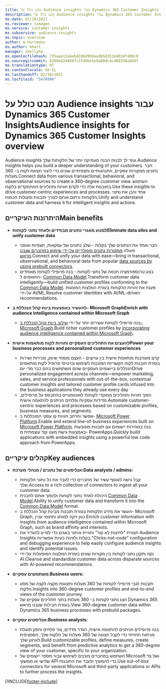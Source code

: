 ```yaml
---
title: מבט כולל על Audience insights עבור Dynamics 365 Customer Insights
description: מבט כולל על Audience insights עבור Dynamics 365 Customer Insights.
ms.date: 01/18/2021
ms.reviewer: nimagen
ms.service: customer-insights
ms.subservice: audience-insights
ms.topic: overview
author: m-hartmann
ms.author: mhart
manager: shellyha
ms.openlocfilehash: 735aae12abebd2d6d9b6aedb5835164834f480c0
ms.sourcegitcommit: 0260ed244b97c2fd0be5e9a084c4c489358e8d4f
ms.translationtype: HT
ms.contentlocale: he-IL
ms.lasthandoff: 02/18/2021
ms.locfileid: "5476996"
---
```

# <a name="audience-insights-for-dynamics-365-customer-insights-overview"></a><span data-ttu-id="528e7-103">מבט כולל על Audience insights עבור Dynamics 365 Customer Insights</span><span class="sxs-lookup"><span data-stu-id="528e7-103">Audience insights for Dynamics 365 Customer Insights overview</span></span>

<span data-ttu-id="528e7-104">Audience insights עוזר לך לבנות הבנה מעמיקה יותר של הלקוחות שלך.</span><span class="sxs-lookup"><span data-stu-id="528e7-104">Audience insights helps you build a deeper understanding of your customers.</span></span> <span data-ttu-id="528e7-105">חבר נתונים ממקורות עסקיים, התנהגותיים ותצפיתיים שונים כדי ליצור תצוגת לקוח ב- 360 מעלות.</span><span class="sxs-lookup"><span data-stu-id="528e7-105">Connect data from various transactional, behavioral, and observational sources to create a 360-degree customer view.</span></span> <span data-ttu-id="528e7-106">השתמש בתובנות אלה כדי לקדם חוויות ותהליכים המתמקדים בלקוח.</span><span class="sxs-lookup"><span data-stu-id="528e7-106">Use these insights to drive customer-centric experiences and processes.</span></span> <span data-ttu-id="528e7-107">אחד והבן את נתוני הלקוחות ורתום אותם לצורך תובנות ופעולות חכמות.</span><span class="sxs-lookup"><span data-stu-id="528e7-107">Unify and understand customer data and harness it for intelligent insights and actions.</span></span>

## <a name="main-benefits"></a><span data-ttu-id="528e7-108">היתרונות העיקריים</span><span class="sxs-lookup"><span data-stu-id="528e7-108">Main benefits</span></span> 

- <span data-ttu-id="528e7-109">**למנוע מאגרי נתונים מבודדים ולאחד נתוני לקוחות**</span><span class="sxs-lookup"><span data-stu-id="528e7-109">**Eliminate data silos and unify customer data**</span></span>

  - <span data-ttu-id="528e7-110">חבר ואחד את הנתונים שלך בקלות - שלב נתונים של עסקאות, תצפיות ואופני פעולה [ממקורות נתונים פופולריים על-ידי שימוש במחברים שנבנו מראש](data-sources.md).</span><span class="sxs-lookup"><span data-stu-id="528e7-110">Connect and unify your data with ease—bring in transactional, observational, and behavioral data from popular [data sources by using prebuilt connectors](data-sources.md).</span></span>
  - <span data-ttu-id="528e7-111">בצע טרנספורמציה חכמה של נתוני לקוחות - בנה פרופילי לקוחות מאוחדים התואמים ל- [Common Data Model](https://docs.microsoft.com/common-data-model/).</span><span class="sxs-lookup"><span data-stu-id="528e7-111">Transform customer data intelligently—build unified customer profiles conforming to the [Common Data Model](https://docs.microsoft.com/common-data-model/).</span></span> <span data-ttu-id="528e7-112">פענח את זהויות הלקוחות בעזרת המלצות המונעות על-ידי AI/ML.</span><span class="sxs-lookup"><span data-stu-id="528e7-112">Resolve customer identities with AI/ML-driven recommendations.</span></span>

- <span data-ttu-id="528e7-113">**להעשיר באמצעות בינת קהל הנכללת ב- Microsoft Graph**</span><span class="sxs-lookup"><span data-stu-id="528e7-113">**Enrich with audience intelligence contained within Microsoft Graph**</span></span>

  - <span data-ttu-id="528e7-114">בנה פרופילי לקוחות עשירים יותר על-ידי [שילוב בינת קהל הנכללת ב- Microsoft Graph](enrichment-microsoft-graph.md).</span><span class="sxs-lookup"><span data-stu-id="528e7-114">Build richer customer profiles by [incorporating audience intelligence contained within Microsoft Graph](enrichment-microsoft-graph.md).</span></span>  

- <span data-ttu-id="528e7-115">**להעצים את התהליכים העסקיים וחוויות לקוח מותאמות אישית**</span><span class="sxs-lookup"><span data-stu-id="528e7-115">**Power your business processes and personalized customer experiences**</span></span>

  - <span data-ttu-id="528e7-116">קדם מעורבות מותאמת אישית בין ערוצים - העצם מומחי שיווק, מכירות ושירות בעזרת תובנות לקוח הקשריות המוכנות לשימוש וכרטיסי פרופיל לקוח מותאמים הנכללים ביישומים העסקיים שהם משתמשים בהם כבר מדי יום</span><span class="sxs-lookup"><span data-stu-id="528e7-116">Drive personalized engagement across channels—empower marketing, sales, and service professionals with out-of-the-box, contextual customer insights and tailored customer profile cards infused into the business applications they already use every day</span></span>
  - <span data-ttu-id="528e7-117">הפוך חוויות ותהליכים ממוקדי לקוחות לאוטומטיים בהתבסס על פרופילים, מדידות עסקיות ופלחים הניתנים להתאמה אישית.</span><span class="sxs-lookup"><span data-stu-id="528e7-117">Automate customer-centric experiences and processes based on customizable profiles, business measures, and segments.</span></span>
  - <span data-ttu-id="528e7-118">אפשר והרחב חוויות קו עסקי המוכללות ב- [Microsoft Power Platform](https://powerplatform.microsoft.com/).</span><span class="sxs-lookup"><span data-stu-id="528e7-118">Enable and extend line-of-business experiences built on [Microsoft Power Platform](https://powerplatform.microsoft.com/).</span></span> <span data-ttu-id="528e7-119">בנה במהירות יישומים עם תובנות מוטבעות באמצעות גישת מעט קוד עוצמתית מ- PowerApps.</span><span class="sxs-lookup"><span data-stu-id="528e7-119">Quickly build applications with embedded insights using a powerful low code approach from PowerApps.</span></span>  

## <a name="key-audiences"></a><span data-ttu-id="528e7-120">קהלים עיקריים</span><span class="sxs-lookup"><span data-stu-id="528e7-120">Key audiences</span></span>

- <span data-ttu-id="528e7-121">**אנליסטים של נתונים / מנהלי מערכת:**</span><span class="sxs-lookup"><span data-stu-id="528e7-121">**Data analysts / admins:**</span></span>

  - <span data-ttu-id="528e7-122">קבל גישה לאוסף עשיר של מחברים כדי לעבד את כל נתוני הלקוחות שלך.</span><span class="sxs-lookup"><span data-stu-id="528e7-122">Access to a rich collection of connectors to ingest all your customer data.</span></span>
  - <span data-ttu-id="528e7-123">היכולת לאחד נתוני לקוחות ולהפוך אותם לתבנית [Common Data Model](https://docs.microsoft.com/common-data-model/).</span><span class="sxs-lookup"><span data-stu-id="528e7-123">Ability to unify customer data and transform it into the [Common Data Model](https://docs.microsoft.com/common-data-model/) format.</span></span>
  - <span data-ttu-id="528e7-124">העשר את מידע הלקוחות בעזרת תובנות מבינת קהל הנכללת ב- Microsoft Graph, כגון זיקה למותג ותחומי עניין.</span><span class="sxs-lookup"><span data-stu-id="528e7-124">Enrich customer information with insights from audience intelligence contained within Microsoft Graph, such as brand affinity and interests.</span></span>
  - <span data-ttu-id="528e7-125">תצורת "לחיצות לא קוד" וחוויית איתור באגים כדי לסייע להגדיר את Audience Insights בקלות ולזהות בעיות אפשריות.</span><span class="sxs-lookup"><span data-stu-id="528e7-125">"Clicks-not-code" configuration and debugging experience to help easily configure audience insights and identify potential issues.</span></span>
  - <span data-ttu-id="528e7-126">נקה ותקנן נתוני לקוחות בין מקורות שונים בעזרת המלצות המופעלות על-ידי AI.</span><span class="sxs-lookup"><span data-stu-id="528e7-126">Cleanse and standardize customer data across disparate sources with AI-powered recommendations.</span></span>  

- <span data-ttu-id="528e7-127">**משתמשים עסקיים:**</span><span class="sxs-lookup"><span data-stu-id="528e7-127">**Business users:**</span></span>

  - <span data-ttu-id="528e7-128">תובנות לגבי פרופילי לקוחות של 360 מעלות ותצוגות מקצה לקצה של מסע הלקוח.</span><span class="sxs-lookup"><span data-stu-id="528e7-128">Insights into 360-degree customer profiles and end-to-end views of the customer journey.</span></span>
  - <span data-ttu-id="528e7-129">הצג נתוני לקוחות ב- 360 מעלות בתוך תהליכים עסקיים של Dynamics 365 בעזרת חבילות שנבנו מראש.</span><span class="sxs-lookup"><span data-stu-id="528e7-129">View 360-degree customer data within Dynamics 365 business processes with prebuild packages.</span></span>

- <span data-ttu-id="528e7-130">**אנליסטים עסקיים:**</span><span class="sxs-lookup"><span data-stu-id="528e7-130">**Business analysts:**</span></span>

  - <span data-ttu-id="528e7-131">בנה פרופילים הניתנים להתאמה אישית, הגדר מדדים, צור פלחים והפק תועלת מניתוח תחזיתי כדי לקבל תצוגה של 360 מעלות של הלקוח שלך, הספציפית לארגון שלך.</span><span class="sxs-lookup"><span data-stu-id="528e7-131">Build customizable profiles, define measures, create segments, and benefit from predictive analytics to get a 360-degree view of your customer, specific to your organization.</span></span>  
  - <span data-ttu-id="528e7-132">השתמש במחברים מוכנים לשימוש עבור מספר יישומים של Microsoft ושל צד שלישי או ממשקי API כדי להמשיך ולעבד את התובנות.</span><span class="sxs-lookup"><span data-stu-id="528e7-132">Use out-of-box connectors for several Microsoft and third-party applications or APIs to further process the insights.</span></span>


[!INCLUDE[footer-include](../includes/footer-banner.md)]